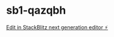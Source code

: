 # sb1-qazqbh

[Edit in StackBlitz next generation editor ⚡️](https://stackblitz.com/~/github.com/cemergin/sb1-qazqbh)